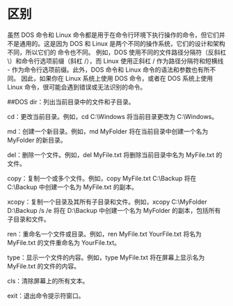 # 区别
  虽然 DOS 命令和 Linux 命令都是用于在命令行环境下执行操作的命令，但它们并不是通用的。这是因为 DOS 和 Linux 是两个不同的操作系统，它们的设计和架构不同，所以它们的   命令也不同。
  例如，DOS 使用不同的文件路径分隔符（反斜杠 \）和命令行选项前缀（斜杠 /），而 Linux 使用正斜杠 / 作为路径分隔符和短横线 - 作为命令行选项前缀。此外，DOS 命令和     Linux 命令的语法和参数也有所不同。
  因此，如果你在 Linux 系统上使用 DOS 命令，或者在 DOS 系统上使用 Linux 命令，很可能会遇到错误或无法识别的命令。

##DOS
  dir：列出当前目录中的文件和子目录。

  cd：更改当前目录。例如，cd C:\Windows 将当前目录更改为 C:\Windows。

  md：创建一个新目录。例如，md MyFolder 将在当前目录中创建一个名为 MyFolder 的新目录。

  del：删除一个文件。例如，del MyFile.txt 将删除当前目录中名为 MyFile.txt 的文件。

  copy：复制一个或多个文件。例如，copy MyFile.txt C:\Backup 将在 C:\Backup 中创建一个名为 MyFile.txt 的副本。

  xcopy：复制一个目录及其所有子目录和文件。例如，xcopy C:\MyFolder D:\Backup /s /e 将在 D:\Backup 中创建一个名为 MyFolder 的副本，包括所有子目录和文件。

  ren：重命名一个文件或目录。例如，ren MyFile.txt YourFile.txt 将名为 MyFile.txt 的文件重命名为 YourFile.txt。

  type：显示一个文件的内容。例如，type MyFile.txt 将在屏幕上显示名为 MyFile.txt 的文件的内容。

  cls：清除屏幕上的所有文本。

  exit：退出命令提示符窗口。
